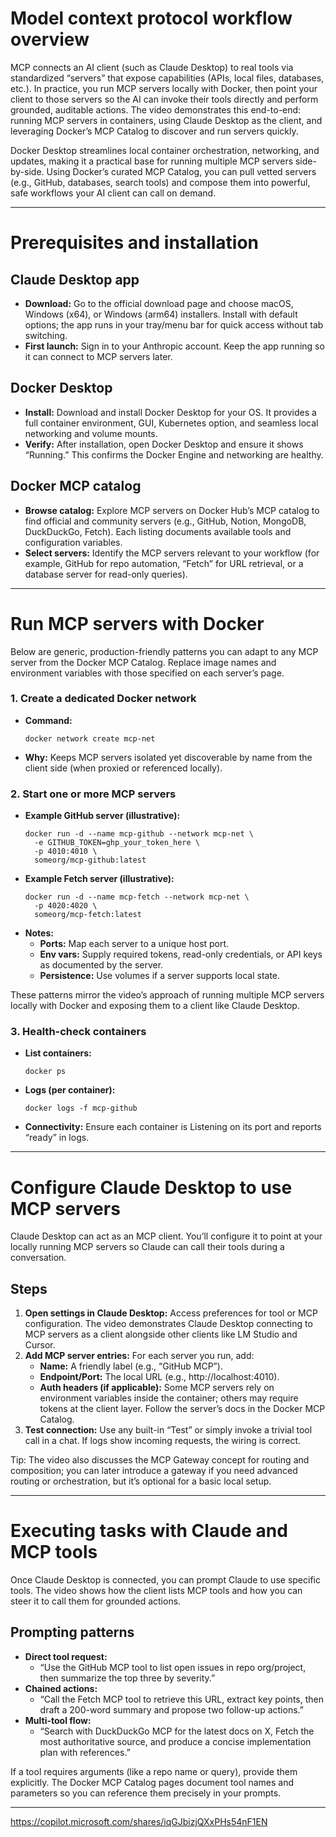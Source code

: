 # Model context protocol workflow overview

MCP connects an AI client (such as Claude Desktop) to real tools via standardized “servers” that expose capabilities (APIs, local files, databases, etc.). In practice, you run MCP servers locally with Docker, then point your client to those servers so the AI can invoke their tools directly and perform grounded, auditable actions. The video demonstrates this end-to-end: running MCP servers in containers, using Claude Desktop as the client, and leveraging Docker’s MCP Catalog to discover and run servers quickly.

Docker Desktop streamlines local container orchestration, networking, and updates, making it a practical base for running multiple MCP servers side-by-side. Using Docker’s curated MCP Catalog, you can pull vetted servers (e.g., GitHub, databases, search tools) and compose them into powerful, safe workflows your AI client can call on demand.

---

# Prerequisites and installation

## Claude Desktop app

- **Download:** Go to the official download page and choose macOS, Windows (x64), or Windows (arm64) installers. Install with default options; the app runs in your tray/menu bar for quick access without tab switching.
- **First launch:** Sign in to your Anthropic account. Keep the app running so it can connect to MCP servers later.

## Docker Desktop

- **Install:** Download and install Docker Desktop for your OS. It provides a full container environment, GUI, Kubernetes option, and seamless local networking and volume mounts.
- **Verify:** After installation, open Docker Desktop and ensure it shows “Running.” This confirms the Docker Engine and networking are healthy.

## Docker MCP catalog

- **Browse catalog:** Explore MCP servers on Docker Hub’s MCP catalog to find official and community servers (e.g., GitHub, Notion, MongoDB, DuckDuckGo, Fetch). Each listing documents available tools and configuration variables.
- **Select servers:** Identify the MCP servers relevant to your workflow (for example, GitHub for repo automation, “Fetch” for URL retrieval, or a database server for read-only queries).

---

# Run MCP servers with Docker

Below are generic, production-friendly patterns you can adapt to any MCP server from the Docker MCP Catalog. Replace image names and environment variables with those specified on each server’s page.

### 1. Create a dedicated Docker network

- **Command:**
  ```
  docker network create mcp-net
  ```
- **Why:** Keeps MCP servers isolated yet discoverable by name from the client side (when proxied or referenced locally).

### 2. Start one or more MCP servers

- **Example GitHub server (illustrative):**
  ```
  docker run -d --name mcp-github --network mcp-net \
    -e GITHUB_TOKEN=ghp_your_token_here \
    -p 4010:4010 \
    someorg/mcp-github:latest
  ```
- **Example Fetch server (illustrative):**
  ```
  docker run -d --name mcp-fetch --network mcp-net \
    -p 4020:4020 \
    someorg/mcp-fetch:latest
  ```
- **Notes:**
  - **Ports:** Map each server to a unique host port.
  - **Env vars:** Supply required tokens, read-only credentials, or API keys as documented by the server.
  - **Persistence:** Use volumes if a server supports local state.

These patterns mirror the video’s approach of running multiple MCP servers locally with Docker and exposing them to a client like Claude Desktop.

### 3. Health-check containers

- **List containers:**
  ```
  docker ps
  ```
- **Logs (per container):**
  ```
  docker logs -f mcp-github
  ```
- **Connectivity:** Ensure each container is Listening on its port and reports “ready” in logs.

---

# Configure Claude Desktop to use MCP servers

Claude Desktop can act as an MCP client. You’ll configure it to point at your locally running MCP servers so Claude can call their tools during a conversation.

## Steps

1. **Open settings in Claude Desktop:** Access preferences for tool or MCP configuration. The video demonstrates Claude Desktop connecting to MCP servers as a client alongside other clients like LM Studio and Cursor.
2. **Add MCP server entries:** For each server you run, add:
   - **Name:** A friendly label (e.g., “GitHub MCP”).
   - **Endpoint/Port:** The local URL (e.g., http://localhost:4010).
   - **Auth headers (if applicable):** Some MCP servers rely on environment variables inside the container; others may require tokens at the client layer. Follow the server’s docs in the Docker MCP Catalog.
3. **Test connection:** Use any built-in “Test” or simply invoke a trivial tool call in a chat. If logs show incoming requests, the wiring is correct.

Tip: The video also discusses the MCP Gateway concept for routing and composition; you can later introduce a gateway if you need advanced routing or orchestration, but it’s optional for a basic local setup.

---

# Executing tasks with Claude and MCP tools

Once Claude Desktop is connected, you can prompt Claude to use specific tools. The video shows how the client lists MCP tools and how you can steer it to call them for grounded actions.

## Prompting patterns

- **Direct tool request:**
  - “Use the GitHub MCP tool to list open issues in repo org/project, then summarize the top three by severity.”
- **Chained actions:**
  - “Call the Fetch MCP tool to retrieve this URL, extract key points, then draft a 200-word summary and propose two follow-up actions.”
- **Multi-tool flow:**
  - “Search with DuckDuckGo MCP for the latest docs on X, Fetch the most authoritative source, and produce a concise implementation plan with references.”

If a tool requires arguments (like a repo name or query), provide them explicitly. The Docker MCP Catalog pages document tool names and parameters so you can reference them precisely in your prompts.

---

https://copilot.microsoft.com/shares/iqGJbizjQXxPHs54nF1EN

